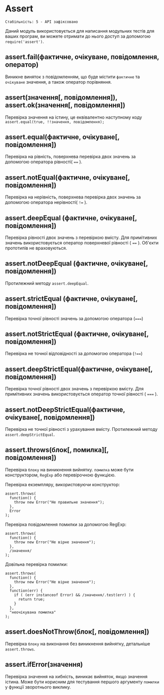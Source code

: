 # Assert

    Стабільність: 5 - API зафіксовано
    

Даний модуль використовується для написання модульних тестів для ваших програм, ви можете отримати до нього доступ за допомогою `require('assert')`.

## assert.fail(фактичне, очікуване, повідомлення, оператор)

Виникне виняток з повідомленням, що буде містити `фактичне` та `очікуване` значення, а також оператор порівняння.

## assert(значення[, повідомлення]), assert.ok(значення[, повідомлення])

Перевірка значення на істину, це еквівалентно наступному коду `assert.equal(true, !!значення, повідомлення);`

## assert.equal(фактичне, очікуване[, повідомлення])

Перевірка на рівність, поверхнева перевірка двох значень за допомогою оператора рівності( `==` ).

## assert.notEqual(фактичне, очікуване[, повідомлення])

Перевірка на нерівність, поверхнева перевірка двох значень за допомогою оператора нерівності( `!=` ).

## assert.deepEqual (фактичне, очікуване[, повідомлення])

Перевірка рівності двох значень з перевіркою вмісту. Для примітивних значень використовується оператор поверхневої рівності ( `==` ). Об'єкти прототипів не враховуються.

## assert.notDeepEqual (фактичне, очікуване[, повідомлення])

Протилежний методу `assert.deepEqual`.

## assert.strictEqual (фактичне, очікуване[, повідомлення])

Перевірка точної рівності значень за допомогою оператора (`===`)

## assert.notStrictEqual (фактичне, очікуване[, повідомлення])

Перевірка не точної відповідності за допомогою оператора (`!==`)

## assert.deepStrictEqual(фактичне, очікуване[, повідомлення])

Перевірка точної рівності двох значень з перевіркою вмісту. Для примітивних значень використовується оператор точної рівності ( `===` ).

## assert.notDeepStrictEqual(фактичне, очікуване[, повідомлення])

Перевірка не точної рівності з урахування вмісту. Протилежний методу `assert.deepStrictEqual`.

## assert.throws(блок\[, помилка\]\[, повідомлення\])

Перевірка `блоку` на виникнення вийнятку. `помилка` може бути конструктором, `RegExp` або перевірочною функцією.

Перевірка екземпляру, використовуючи конструктор:

    assert.throws(
      function() {
        throw new Error("Не правильне значення");
      },
      Error
    );
    

Перевірка повідомлення помилки за допомогою RegExp:

    assert.throws(
      function() {
        throw new Error("Не вірне значення");
      },
      /значення/
    );
    

Довільна перевірка помилки:

    assert.throws(
      function() {
        throw new Error("Не вірне значення");
      },
      function(err) {
        if ( (err instanceof Error) && /значення/.test(err) ) {
          return true;
        }
      },
      "неочікувана помилка"
    );
    

## assert.doesNotThrow(блок[, повідомлення])

Перевірка `блоку` на виконання без виникнення вийнятку, детальніше `assert.throws`.

## assert.ifError(значення)

Перевірка значення на хибність, виникає вийняток, якщо значення істина. Може бути корисним для тестування першого аргументу `помилки` у функції зворотнього виклику.
